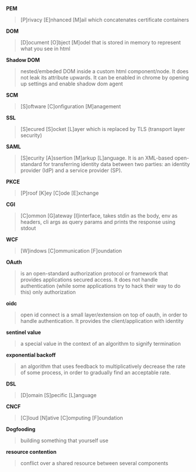 **PEM** 
> [P]rivacy [E]nhanced [M]ail which concatenates certificate containers

**DOM** 
> [D]ocument [O]bject [M]odel that is stored in memory to represent what you see in html

**Shadow DOM** 
> nested/embeded DOM inside a custom html component/node. It does not leak its attribute upwards. It can be enabled in chrome by opening up settings and enable shadow dom agent

**SCM** 
> [S]oftware [C]onfiguration [M]anagement

**SSL** 
> [S]ecured [S]ocket [L]ayer which is replaced by TLS (transport layer security)

**SAML** 
> [S]ecurity [A]ssertion [M]arkup [L]anguage. It is an XML-based open-standard for transferring identity data between two parties: an identity provider (IdP) and a service provider (SP).

**PKCE** 
> [P]roof [K]ey [C]ode [E]xchange

**CGI** 
> [C]ommon [G]ateway [I]interface, takes stdin as the body, env as headers, cli args as query params and prints the response using stdout

**WCF** 
> [W]indows [C]ommunication [F]oundation

**OAuth** 
> is an open-standard authorization protocol or framework that provides applications secured access. It does not handle authentication (while some applications try to hack their way to do this) only authorization

**oidc** 
> open id connect is a small layer/extension on top of oauth, in order to handle authentication. It provides the client/application with identity

**sentinel value** 
> a special value in the context of an algorithm to signify termination

**exponential backoff** 
> an algorithm that uses feedback to multiplicatively decrease the rate of some process, in order to gradually find an acceptable rate.

**DSL** 
> [D]omain [S]pecific [L]anguage

**CNCF** 
> [C]loud [N]ative [C]omputing [F]oundation

**Dogfooding** 
> building something that yourself use

**resource contention** 
> conflict over a shared resource between several components